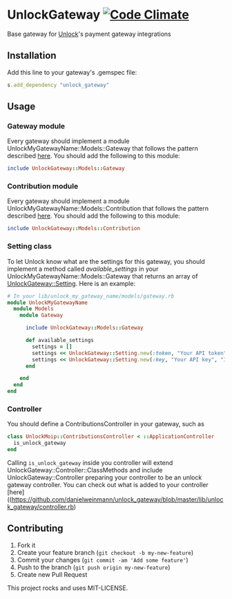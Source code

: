 # UnlockGateway [![Code Climate](https://codeclimate.com/github/danielweinmann/unlock_gateway.png)](https://codeclimate.com/github/danielweinmann/unlock_gateway)

Base gateway for [Unlock](http://github.com/danielweinmann/unlock)'s payment gateway integrations

## Installation

Add this line to your gateway's .gemspec file:

``` ruby
s.add_dependency "unlock_gateway"
```

## Usage

### Gateway module

Every gateway should implement a module UnlockMyGatewayName::Models::Gateway that follows the pattern described [here](https://github.com/danielweinmann/unlock_gateway/blob/master/lib/unlock_gateway/models/gateway.rb). You should add the following to this module:

``` ruby
include UnlockGateway::Models::Gateway
```

### Contribution module

Every gateway should implement a module UnlockMyGatewayName::Models::Contribution that follows the pattern described [here](https://github.com/danielweinmann/unlock_gateway/blob/master/lib/unlock_gateway/models/contribution.rb). You should add the following to this module:

``` ruby
include UnlockGateway::Models::Contribution
```

### Setting class

To let Unlock know what are the settings for this gateway, you should implement a method called _available_settings_ in your UnlockMyGatewayName::Models::Gateway that returns an array of [UnlockGateway::Setting](https://github.com/danielweinmann/unlock_gateway/blob/master/lib/unlock_gateway/setting.rb). Here is an example:

``` ruby
# In your lib/unlock_my_gateway_name/models/gateway.rb
module UnlockMyGatewayName
  module Models
    module Gateway

      include UnlockGateway::Models::Gateway

      def available_settings
        settings = []
        settings << UnlockGateway::Setting.new(:token, "Your API token", "Instructions")
        settings << UnlockGateway::Setting.new(:key, "Your API key", "Instructions")
      end

    end
  end
end
```

### Controller

You should define a ContributionsController in your gateway, such as

``` ruby
class UnlockMoip::ContributionsController < ::ApplicationController
  is_unlock_gateway
end
```

Calling `is_unlock_gateway` inside you controller will extend UnlockGateway::Controller::ClassMethods and include UnlockGateway::Controller preparing your controller to be an unlock gateway controller. You can check out what is added to your controller [here]((https://github.com/danielweinmann/unlock_gateway/blob/master/lib/unlock_gateway/controller.rb)

## Contributing

1. Fork it
2. Create your feature branch (`git checkout -b my-new-feature`)
3. Commit your changes (`git commit -am 'Add some feature'`)
4. Push to the branch (`git push origin my-new-feature`)
5. Create new Pull Request


This project rocks and uses MIT-LICENSE.
